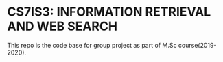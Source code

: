 # CS7IS3: INFORMATION RETRIEVAL AND WEB SEARCH
This repo is the code base for group project as part of M.Sc course(2019-2020).
